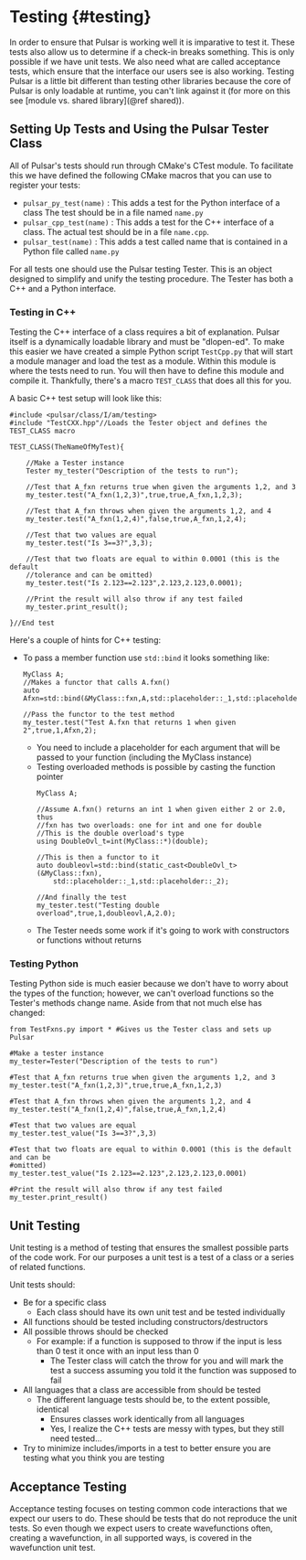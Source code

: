 Testing                                                               {#testing}
=======

In order to ensure that Pulsar is working well it is imparative to test it.
These tests also allow us to determine if a check-in breaks something.  This is
only possible if we have unit tests.  We also need what are called acceptance
tests, which ensure that the interface our users see is also working.  Testing
Pulsar is a little bit different than testing other libraries because the core
of Pulsar is only loadable at runtime, you can't link against it (for more on
this see [module vs. shared library](@ref shared)).


## Setting Up Tests and Using the Pulsar Tester Class

All of Pulsar's tests should run through CMake's CTest module.  To facilitate
this we have defined the following CMake macros that you can use to register
your tests:

- `pulsar_py_test(name)` : This adds a test for the Python interface of a class
  The test should be in a file named `name.py`
- `pulsar_cpp_test(name)` : This adds a test for the C++ interface of a class.
  The actual test should be in a file `name.cpp`. 
- `pulsar_test(name)` : This adds a test called name that is contained in a
   Python file called `name.py`

For all tests one should use the Pulsar testing Tester.  This is an object
designed to simplify and unify the testing procedure.  The Tester has both a
C++ and a Python interface.

### Testing in C++

Testing the C++ interface of a class requires a bit of explanation.  Pulsar
itself is a dynamically loadable library and must be "dlopen-ed".  To make this
easier we have created a simple Python script `TestCpp.py` that will start a
module manager and load the test as a module.  Within this module is where the
tests need to run.  You will then have to define this module and compile it.
Thankfully, there's a macro `TEST_CLASS` that does all this for you.

A basic C++ test setup will look like this:
~~~{.cpp}
#include <pulsar/class/I/am/testing>
#include "TestCXX.hpp"//Loads the Tester object and defines the TEST_CLASS macro

TEST_CLASS(TheNameOfMyTest){

    //Make a Tester instance
    Tester my_tester("Description of the tests to run");

    //Test that A_fxn returns true when given the arguments 1,2, and 3
    my_tester.test("A_fxn(1,2,3)",true,true,A_fxn,1,2,3);

    //Test that A_fxn throws when given the arguments 1,2, and 4
    my_tester.test("A_fxn(1,2,4)",false,true,A_fxn,1,2,4);

    //Test that two values are equal
    my_tester.test("Is 3==3?",3,3);

    //Test that two floats are equal to within 0.0001 (this is the default 
    //tolerance and can be omitted)
    my_tester.test("Is 2.123==2.123",2.123,2.123,0.0001);

    //Print the result will also throw if any test failed
    my_tester.print_result();

}//End test
~~~

Here's a couple of hints for C++ testing:
- To pass a member function use `std::bind` it looks something like:
    ~~~{.cpp}
    MyClass A;
    //Makes a functor that calls A.fxn() 
    auto Afxn=std::bind(&MyClass::fxn,A,std::placeholder::_1,std::placeholder::_2);
    
    //Pass the functor to the test method
    my_tester.test("Test A.fxn that returns 1 when given 2",true,1,Afxn,2);
    ~~~
  - You need to include a placeholder for each argument that will be passed to
    your function (including the MyClass instance)
  - Testing overloaded methods is possible by casting the function pointer
    ~~~{.cpp}
    MyClass A;

    //Assume A.fxn() returns an int 1 when given either 2 or 2.0, thus
    //fxn has two overloads: one for int and one for double
    //This is the double overload's type
    using DoubleOvl_t=int(MyClass::*)(double);
    
    //This is then a functor to it
    auto doubleovl=std::bind(static_cast<DoubleOvl_t>(&MyClass::fxn),
        std::placeholder::_1,std::placeholder::_2);

    //And finally the test
    my_tester.test("Testing double overload",true,1,doubleovl,A,2.0);
    ~~~
  - The Tester needs some work if it's going to work with constructors or 
    functions without returns

### Testing Python

Testing Python side is much easier because we don't have to worry about the
types of the function; however, we can't overload functions so the
 Tester's methods change name.  Aside from that not much else has changed:

~~~{.py}
from TestFxns.py import * #Gives us the Tester class and sets up Pulsar

#Make a tester instance
my_tester=Tester("Description of the tests to run")

#Test that A_fxn returns true when given the arguments 1,2, and 3
my_tester.test("A_fxn(1,2,3)",true,true,A_fxn,1,2,3)

#Test that A_fxn throws when given the arguments 1,2, and 4
my_tester.test("A_fxn(1,2,4)",false,true,A_fxn,1,2,4)

#Test that two values are equal
my_tester.test_value("Is 3==3?",3,3)

#Test that two floats are equal to within 0.0001 (this is the default and can be
#omitted)
my_tester.test_value("Is 2.123==2.123",2.123,2.123,0.0001)

#Print the result will also throw if any test failed
my_tester.print_result()
~~~


## Unit Testing

Unit testing is a method of testing that ensures the smallest possible parts of
the code work.  For our purposes a unit test is a test of a class or a series of
related functions.  

Unit tests should:
- Be for a specific class
  - Each class should have its own unit test and be tested individually
- All functions should be tested including constructors/destructors
- All possible throws should be checked
  - For example: if a function is supposed to throw if the input is less than 0
    test it once with an input less than 0
    - The Tester class will catch the throw for you and will mark the test a
      success assuming you told it the function was supposed to fail
- All languages that a class are accessible from should be tested
  - The different language tests should be, to the extent possible, identical
    - Ensures classes work identically from all languages
    - Yes, I realize the C++ tests are messy with types, but they still need
      tested...
- Try to minimize includes/imports in a test to better ensure you are testing
  what you think you are testing

## Acceptance Testing

Acceptance testing focuses on testing common code interactions that we expect
our users to do.  These should be tests that do not reproduce the unit tests.
So even though we expect users to create wavefunctions often, creating a
wavefunction, in all supported ways, is covered in the wavefunction unit test.

